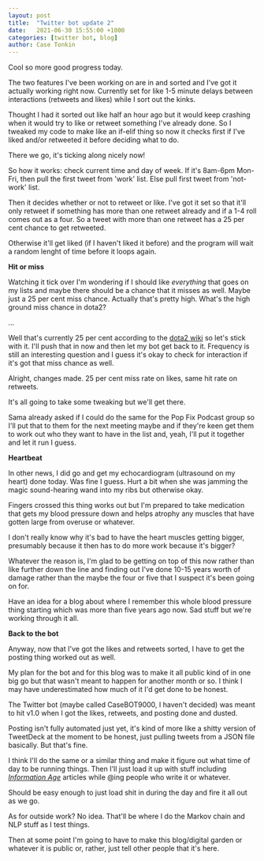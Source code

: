 ```yaml
---
layout: post
title:  "Twitter bot update 2"
date:   2021-06-30 15:55:00 +1000
categories: [twitter bot, blog]
author: Case Tonkin
---
```


Cool so more good progress today.

The two features I've been working on are in and sorted and I've got it actually working right now. Currently set for like 1-5 minute delays between interactions (retweets and likes) while I sort out the kinks.

Thought I had it sorted out like half an hour ago but it would keep crashing when it would try to like or retweet something I've already done. So I tweaked my code to make like an if-elif thing so now it checks first if I've liked and/or retweeted it before deciding what to do.

There we go, it's ticking along nicely now!

So how it works: check current time and day of week. If it's 8am-6pm Mon-Fri, then pull the first tweet from 'work' list. Else pull first tweet from 'not-work' list.

Then it decides whether or not to retweet or like. I've got it set so that it'll only retweet if something has more than one retweet already and if a 1-4 roll comes out as a four. So a tweet with more than one retweet has a 25 per cent chance to get retweeted.

Otherwise it'll get liked (if I haven't liked it before) and the program will wait a random lenght of time before it loops again.

<strong>Hit or miss</strong>

Watching it tick over I'm wondering if I should like <em>everything</em> that goes on my lists and maybe there should be a chance that it misses as well. Maybe just a 25 per cent miss chance. Actually that's pretty high. What's the high ground miss chance in dota2? 

...

Well that's currently 25 per cent according to the <a href='https://dota2.fandom.com/wiki/Evasion'>dota2 wiki</a> so let's stick with it. I'll push that in now and then let my bot get back to it. Frequency is still an interesting question and I guess it's okay to check for interaction if it's got that miss chance as well.

Alright, changes made. 25 per cent miss rate on likes, same hit rate on retweets.

It's all going to take some tweaking but we'll get there.

Sama already asked if I could do the same for the Pop Fix Podcast group so I'll put that to them for the next meeting maybe and if they're keen get them to work out who they want to have in the list and, yeah, I'll put it together and let it run I guess.

<strong>Heartbeat</strong>

In other news, I did go and get my echocardiogram (ultrasound on my heart) done today. Was fine I guess. Hurt a bit when she was jamming the magic sound-hearing wand into my ribs but otherwise okay. 

Fingers crossed this thing works out but I'm prepared to take medication that gets my blood pressure down and helps atrophy any muscles that have gotten large from overuse or whatever.

I don't really know why it's bad to have the heart muscles getting bigger, presumably because it then has to do more work because it's bigger? 

Whatever the reason is, I'm glad to be getting on top of this now rather than like further down the line and finding out I've done 10-15 years worth of damage rather than the maybe the four or five that I suspect it's been going on for.

Have an idea for a blog about where I remember this whole blood pressure thing starting which was more than five years ago now. Sad stuff but we're working through it all.

<strong>Back to the bot</strong>

Anyway, now that I've got the likes and retweets sorted, I have to get the posting thing worked out as well.

My plan for the bot and for this blog was to make it all public kind of in one big go but that wasn't meant to happen for another month or so. I think I may have underestimated how much of it I'd get done to be honest.

The Twitter bot (maybe called CaseBOT9000, I haven't decided) was meant to hit v1.0 when I got the likes, retweets, and posting done and dusted.

Posting isn't fully automated just yet, it's kind of more like a shitty version of TweetDeck at the moment to be honest, just pulling tweets from a JSON file basically. But that's fine. 

I think I'll do the same or a similar thing and make it figure out what time of day to be running things. Then I'll just load it up with stuff including <a href='https://ia.acs.org.au/'><em>Information Age</em></a> articles while @ing people who write it or whatever.

Should be easy enough to just load shit in during the day and fire it all out as we go.

As for outside work? No idea. That'll be where I do the Markov chain and NLP stuff as I test things.

Then at some point I'm going to have to make this blog/digital garden or whatever it is public or, rather, just tell other people that it's here.